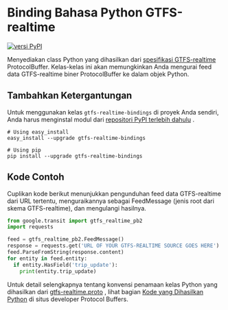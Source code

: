 # Binding Bahasa Python GTFS-realtime

[![versi PyPI](https://badge.fury.io/py/gtfs-realtime-bindings.svg)](http://badge.fury.io/py/gtfs-realtime-bindings)

Menyediakan class Python yang dihasilkan dari [spesifikasi GTFS-realtime](https://github.com/google/transit/tree/master/gtfs-realtime) ProtocolBuffer. Kelas-kelas ini akan memungkinkan Anda mengurai feed data GTFS-realtime biner ProtocolBuffer ke dalam objek Python.

## Tambahkan Ketergantungan

Untuk menggunakan kelas `gtfs-realtime-bindings` di proyek Anda sendiri, Anda harus menginstal modul dari [repositori PyPI terlebih dahulu](https://pypi.python.org/pypi/gtfs-realtime-bindings) .

    # Using easy_install
    easy_install --upgrade gtfs-realtime-bindings

    # Using pip
    pip install --upgrade gtfs-realtime-bindings

## Kode Contoh

Cuplikan kode berikut menunjukkan pengunduhan feed data GTFS-realtime dari URL tertentu, menguraikannya sebagai FeedMessage (jenis root dari skema GTFS-realtime), dan mengulangi hasilnya.

```python
from google.transit import gtfs_realtime_pb2
import requests

feed = gtfs_realtime_pb2.FeedMessage()
response = requests.get('URL OF YOUR GTFS-REALTIME SOURCE GOES HERE')
feed.ParseFromString(response.content)
for entity in feed.entity:
  if entity.HasField('trip_update'):
    print(entity.trip_update)
```

Untuk detail selengkapnya tentang konvensi penamaan kelas Python yang dihasilkan dari [gtfs-realtime.proto](https://github.com/google/transit/blob/master/gtfs-realtime/proto/gtfs-realtime.proto) , lihat bagian [Kode yang Dihasilkan Python](https://developers.google.com/protocol-buffers/docs/reference/python-generated) di situs developer Protocol Buffers.
